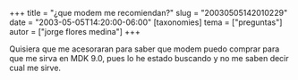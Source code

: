 +++
title = "¿que modem me recomiendan?"
slug = "20030505142010229"
date = "2003-05-05T14:20:00-06:00"
[taxonomies]
tema = ["preguntas"]
autor = ["jorge flores medina"]
+++

Quisiera que me acesoraran para saber que modem puedo comprar para que
me sirva en MDK 9.0, pues lo he estado buscando y no me saben decir cual
me sirve.

